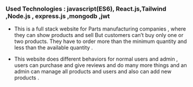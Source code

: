 

### Used Technologies : javascript(ES6), React.js,Tailwind ,Node.js , express.js ,mongodb ,jwt 



- This is a full stack website for Parts manufacturing companies , where they can show products and sell But customers can’t buy only one or two products. They have to order more than the minimum quantity and less than the available quantity . 

- This website does different behaviors for normal users and admin , users can purchase and give reviews and do many more things and an admin can manage all products and users and also can add new products . 
